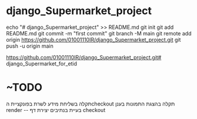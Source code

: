 # django_Supermarket_project


echo "# django_Supermarket_project" >> README.md
git init
git add README.md
git commit -m "first commit"
git branch -M main
git remote add origin https://github.com/01001110IR/django_Supermarket_project.git
git push -u origin main



https://github.com/01001110IR/django_Supermarket_project.git# django_Supermarket_for_etid



# ~TODO 

תקלה בשליחת מידע לשרת  בפונקציית הcheckout 
תקלה בהצגת התמונות בענן  render -- בעיית בנתיבים 
יצירת דף checkout 




